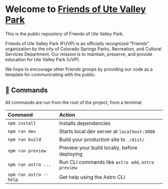 # Welcome to [Friends of Ute Valley Park](https://www.friendsofutevalleypark.com)

This is the public repository of Friends of Ute Valley Park.

Friends of Ute Valley Park (FUVP) is an officially recognized “Friends” organization by the city of Colorado Springs Parks, Recreation, and Cultural Services Department. Our mission is to maintain, preserve, and provide education for Ute Valley Park (UVP).

We hope to encourage other Friends groups by providing our code as a template for communicating with the public.

## 🧞 Commands

All commands are run from the root of the project, from a terminal:

| Command                | Action                                             |
| :--------------------- | :------------------------------------------------- |
| `npm install`          | Installs dependencies                              |
| `npm run dev`          | Starts local dev server at `localhost:3000`        |
| `npm run build`        | Build your production site to `./dist/`            |
| `npm run preview`      | Preview your build locally, before deploying       |
| `npm run astro ...`    | Run CLI commands like `astro add`, `astro preview` |
| `npm run astro --help` | Get help using the Astro CLI                       |
